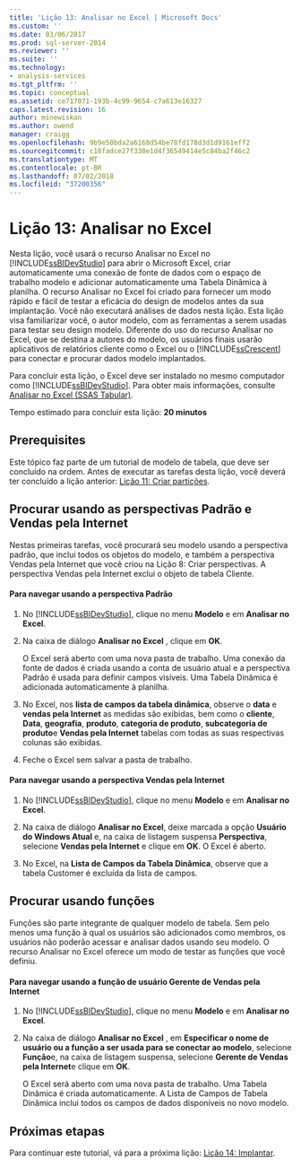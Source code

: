 ```yaml
---
title: 'Lição 13: Analisar no Excel | Microsoft Docs'
ms.custom: ''
ms.date: 03/06/2017
ms.prod: sql-server-2014
ms.reviewer: ''
ms.suite: ''
ms.technology:
- analysis-services
ms.tgt_pltfrm: ''
ms.topic: conceptual
ms.assetid: ce717071-193b-4c99-9654-c7a613e16327
caps.latest.revision: 16
author: minewiskan
ms.author: owend
manager: craigg
ms.openlocfilehash: 9b9e50bda2a6168d54be78fd178d3d1d9161eff2
ms.sourcegitcommit: c18fadce27f330e1d4f36549414e5c84ba2f46c2
ms.translationtype: MT
ms.contentlocale: pt-BR
ms.lasthandoff: 07/02/2018
ms.locfileid: "37200356"
---
```

# <a name="lesson-13-analyze-in-excel"></a>Lição 13: Analisar no Excel
  Nesta lição, você usará o recurso Analisar no Excel no [!INCLUDE[ssBIDevStudio](../includes/ssbidevstudio-md.md)] para abrir o Microsoft Excel, criar automaticamente uma conexão de fonte de dados com o espaço de trabalho modelo e adicionar automaticamente uma Tabela Dinâmica à planilha. O recurso Analisar no Excel foi criado para fornecer um modo rápido e fácil de testar a eficácia do design de modelos antes da sua implantação. Você não executará análises de dados nesta lição. Esta lição visa familiarizar você, o autor modelo, com as ferramentas a serem usadas para testar seu design modelo. Diferente do uso do recurso Analisar no Excel, que se destina a autores do modelo, os usuários finais usarão aplicativos de relatórios cliente como o Excel ou o [!INCLUDE[ssCrescent](../includes/sscrescent-md.md)] para conectar e procurar dados modelo implantados.  
  
 Para concluir esta lição, o Excel deve ser instalado no mesmo computador como [!INCLUDE[ssBIDevStudio](../includes/ssbidevstudio-md.md)]. Para obter mais informações, consulte [Analisar no Excel &#40;SSAS Tabular&#41;](tabular-models/analyze-in-excel-ssas-tabular.md).  
  
 Tempo estimado para concluir esta lição: **20 minutos**  
  
## <a name="prerequisites"></a>Prerequisites  
 Este tópico faz parte de um tutorial de modelo de tabela, que deve ser concluído na ordem. Antes de executar as tarefas desta lição, você deverá ter concluído a lição anterior: [Lição 11: Criar partições](lesson-10-create-partitions.md).  
  
## <a name="browse-using-the-default-and-internet-sales-perspectives"></a>Procurar usando as perspectivas Padrão e Vendas pela Internet  
 Nestas primeiras tarefas, você procurará seu modelo usando a perspectiva padrão, que inclui todos os objetos do modelo, e também a perspectiva Vendas pela Internet que você criou na Lição 8: Criar perspectivas. A perspectiva Vendas pela Internet exclui o objeto de tabela Cliente.  
  
#### <a name="to-browse-by-using-the-default-perspective"></a>Para navegar usando a perspectiva Padrão  
  
1.  No [!INCLUDE[ssBIDevStudio](../includes/ssbidevstudio-md.md)], clique no menu **Modelo** e em **Analisar no Excel**.  
  
2.  Na caixa de diálogo **Analisar no Excel** , clique em **OK**.  
  
     O Excel será aberto com uma nova pasta de trabalho. Uma conexão da fonte de dados é criada usando a conta de usuário atual e a perspectiva Padrão é usada para definir campos visíveis. Uma Tabela Dinâmica é adicionada automaticamente à planilha.  
  
3.  No Excel, nos **lista de campos da tabela dinâmica**, observe o **data** e **vendas pela Internet** as medidas são exibidas, bem como o **cliente**,  **Data**, **geografia**, **produto**, **categoria de produto**, **subcategoria de produto**e **Vendas pela Internet** tabelas com todas as suas respectivas colunas são exibidas.  
  
4.  Feche o Excel sem salvar a pasta de trabalho.  
  
#### <a name="to-browse-by-using-the-internet-sales-perspective"></a>Para navegar usando a perspectiva Vendas pela Internet  
  
1.  No [!INCLUDE[ssBIDevStudio](../includes/ssbidevstudio-md.md)], clique no menu **Modelo** e em **Analisar no Excel**.  
  
2.  Na caixa de diálogo **Analisar no Excel**, deixe marcada a opção **Usuário do Windows Atual** e, na caixa de listagem suspensa **Perspectiva**, selecione **Vendas pela Internet** e clique em **OK**. O Excel é aberto.  
  
3.  No Excel, na **Lista de Campos da Tabela Dinâmica**, observe que a tabela Customer é excluída da lista de campos.  
  
## <a name="browse-using-roles"></a>Procurar usando funções  
 Funções são parte integrante de qualquer modelo de tabela. Sem pelo menos uma função à qual os usuários são adicionados como membros, os usuários não poderão acessar e analisar dados usando seu modelo. O recurso Analisar no Excel oferece um modo de testar as funções que você definiu.  
  
#### <a name="to-browse-by-using-the-internet-sales-manager-user-role"></a>Para navegar usando a função de usuário Gerente de Vendas pela Internet  
  
1.  No [!INCLUDE[ssBIDevStudio](../includes/ssbidevstudio-md.md)], clique no menu **Modelo** e em **Analisar no Excel**.  
  
2.  Na caixa de diálogo **Analisar no Excel** , em **Especificar o nome de usuário ou a função a ser usada para se conectar ao modelo**, selecione **Função**e, na caixa de listagem suspensa, selecione **Gerente de Vendas pela Internet**e clique em **OK**.  
  
     O Excel será aberto com uma nova pasta de trabalho. Uma Tabela Dinâmica é criada automaticamente. A Lista de Campos de Tabela Dinâmica inclui todos os campos de dados disponíveis no novo modelo.  
  
## <a name="next-steps"></a>Próximas etapas  
 Para continuar este tutorial, vá para a próxima lição: [Lição 14: Implantar](lesson-13-deploy.md).  
  
  
